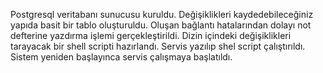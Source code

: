 Postgresql veritabanı sunucusu kuruldu.
Değişiklikleri kaydedebileceğiniz yapıda basit bir tablo oluşturuldu.
Oluşan bağlantı hatalarından dolayı not defterine yazdırma işlemi gerçekleştirildi.
Dizin içindeki değişiklikleri tarayacak bir shell scripti hazırlandı.
Servis yazılıp shel script çalıştırıldı.
Sistem yeniden başlayınca servis çalışmaya başlatıldı.
